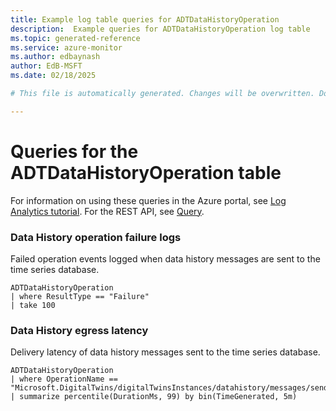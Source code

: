 ```yaml
---
title: Example log table queries for ADTDataHistoryOperation
description:  Example queries for ADTDataHistoryOperation log table
ms.topic: generated-reference
ms.service: azure-monitor
ms.author: edbaynash
author: EdB-MSFT
ms.date: 02/18/2025

# This file is automatically generated. Changes will be overwritten. Do not change this file directly. 

---
```


# Queries for the ADTDataHistoryOperation table

For information on using these queries in the Azure portal, see [Log Analytics tutorial](/azure/azure-monitor/logs/log-analytics-tutorial). For the REST API, see [Query](/rest/api/loganalytics/query).


### Data History operation failure logs  


Failed operation events logged when data history messages are sent to the time series database.  

```query
ADTDataHistoryOperation
| where ResultType == "Failure"
| take 100

```



### Data History egress latency  


Delivery latency of data history messages sent to the time series database.  

```query
ADTDataHistoryOperation
| where OperationName == "Microsoft.DigitalTwins/digitalTwinsInstances/datahistory/messages/send/action"
| summarize percentile(DurationMs, 99) by bin(TimeGenerated, 5m)

```

